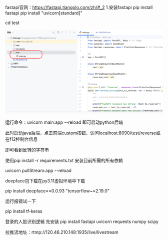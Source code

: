 fastapi官网：https://fastapi.tiangolo.com/zh/#_2
1.安装fastapi
pip install fastapi
pip install "uvicorn[standard]"

cd test

![image-20250708123846874](README.assets/image-20250708123846874.png)

运行命令：uvicorn main:app --reload 即可启动python后端

此时启动java后端，点击前端custom按钮，访问localhost:8090/test/reverse或在f12控制台信息

即可看到反转的字符串

使用pip install -r requirements.txt 安装目前所需的所有依赖

uvicorn pullStream:app --reload

deepface包下载在py3.11虚拟环境中下载

pip install deepface==0.0.93 "tensorflow~=2.19.0"

运行报错试一下

pip install tf-keras

登录的人脸识别逻辑 先安装
pip install fastapi uvicorn requests numpy scipy

拉推流地址：rtmp://120.46.210.148:1935/live/livestream
